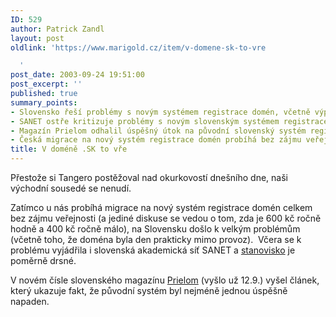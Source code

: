 ```yaml
---
ID: 529
author: Patrick Zandl
layout: post
oldlink: 'https://www.marigold.cz/item/v-domene-sk-to-vre

  '
post_date: 2003-09-24 19:51:00
post_excerpt: ''
published: true
summary_points:
- Slovensko řeší problémy s novým systémem registrace domén, včetně výpadků.
- SANET ostře kritizuje problémy s novým slovenským systémem registrace domén.
- Magazín Prielom odhalil úspěšný útok na původní slovenský systém registrace.
- Česká migrace na nový systém registrace domén probíhá bez zájmu veřejnosti.
title: V doméně .SK to vře
---
```


<p>
Přestože si Tangero postěžoval nad okurkovostí dnešního dne, naši východní sousedé se nenudí.</p>

<p>
Zatímco u nás probíhá migrace na nový systém registrace domén celkem bez zájmu&#160;veřejnosti (a jediné diskuse se vedou o tom, zda je 600 kč ročně hodně a 400 kč ročně málo), na Slovensku došlo&#160;k velkým problémům (včetně toho, že doména byla den prakticky mimo provoz). &#160;Včera se k problému vyjádřila i slovenská akademická síť SANET a <A href="http://www.sanet.sk/press-sanet2-sknic.shtm">stanovisko</A> je poměrně drsné.</p>

<p>
V novém čísle slovenského&#160;magazínu <A href="http://hysteria.sk/prielom/21/#6">Prielom</A> (vyšlo už 12.9.) vyšel článek, který ukazuje fakt, že původní systém byl nejméně jednou úspěšně napaden.</p>